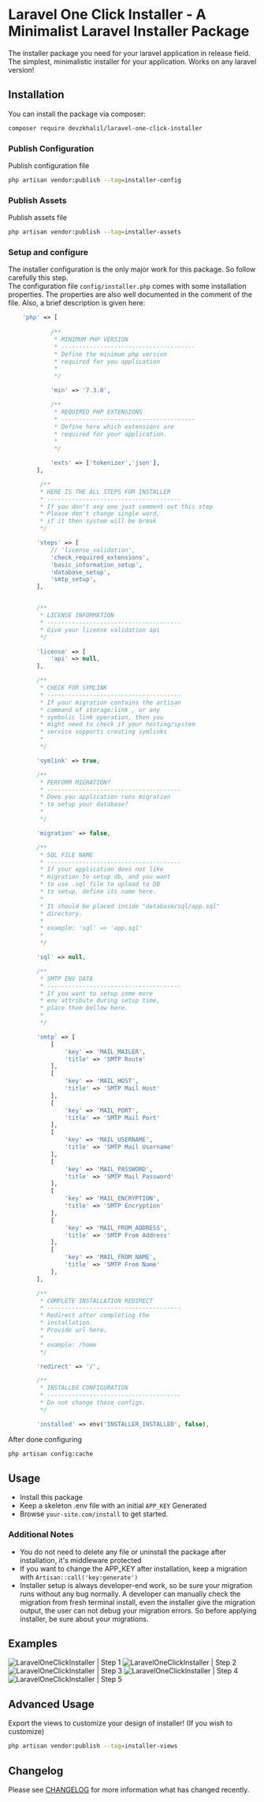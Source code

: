 # Laravel One Click Installer - A Minimalist Laravel Installer Package

The installer package you need for your laravel application in release field. The simplest, minimalistic installer for your application. Works on any laravel version!

## Installation

You can install the package via composer:

``` bash
composer require devzkhalil/laravel-one-click-installer
```

### Publish Configuration

Publish configuration file

```bash
php artisan vendor:publish --tag=installer-config
```

### Publish Assets

Publish assets file

```bash
php artisan vendor:publish --tag=installer-assets
```

### Setup and configure

The installer configuration is the only major work for this package. So follow carefully this step.  
The configuration file ``config/installer.php`` comes with some installation properties. The properties are also well documented in the comment of the file. Also, a brief description is given here:

```php
    'php' => [
        
            /**
             * MINIMUM PHP VERSION
             * --------------------------------------
             * Define the minimum php version 
             * required for you application
             * 
             */

            'min' => '7.3.0',

            /**
             * REQUIRED PHP EXTENSIONS
             * --------------------------------------
             * Define here which extensions are
             * required for your application.
             * 
             */

            'exts' => ['tokenizer','json'],
        ],

         /**
         * HERE IS THE ALL STEPS FOR INSTALLER
         * --------------------------------------
         * If you don't any one just comment out this step
         * Please don't change single word, 
         * if it then system will be break
         */

        'steps' => [
            // 'license_validation',
            'check_required_extensions',
            'basic_information_setup',
            'database_setup',
            'smtp_setup',
        ],


        /**
         * LICENSE INFORMATION
         * --------------------------------------
         * Give your license validation api 
         */

        'license' => [
            'api' => null,
        ],

        /**
         * CHECK FOR SYMLINK
         * --------------------------------------
         * If your migration contains the artisan
         * command of storage:link , or any 
         * symbolic link operation, then you 
         * might need to check if your hosting/system
         * service supports creating symlinks
         * 
         */

        'symlink' => true,

        /**
         * PERFORM MIGRATION?
         * --------------------------------------
         * Does you application runs migration 
         * to setup your database?
         * 
         */

        'migration' => false,

        /**
         * SQL FILE NAME
         * --------------------------------------
         * If your application does not like
         * migration to setup db, and you want
         * to use .sql file to upload to DB
         * to setup, define its name here.
         * 
         * It should be placed inside "database/sql/app.sql"
         * directory.
         * 
         * example: 'sql' => 'app.sql'
         * 
         */

        'sql' => null,

        /**
         * SMTP ENV DATA
         * --------------------------------------
         * If you want to setup some more 
         * env attribute during setup time,
         * place them bellow here.
         * 
         */

        'smtp' => [
            [
                'key' => 'MAIL_MAILER',
                'title' => 'SMTP Route'
            ],
            [
                'key' => 'MAIL_HOST',
                'title' => 'SMTP Mail Host'
            ],
            [
                'key' => 'MAIL_PORT',
                'title' => 'SMTP Mail Port'
            ],
            [
                'key' => 'MAIL_USERNAME',
                'title' => 'SMTP Mail Username'
            ],
            [
                'key' => 'MAIL_PASSWORD',
                'title' => 'SMTP Mail Password'
            ],
            [
                'key' => 'MAIL_ENCRYPTION',
                'title' => 'SMTP Encryption'
            ],
            [
                'key' => 'MAIL_FROM_ADDRESS',
                'title' => 'SMTP From Address'
            ],
            [
                'key' => 'MAIL_FROM_NAME',
                'title' => 'SMTP From Name'
            ],
        ],

        /**
         * COMPLETE INSTALLATION REDIRECT
         * --------------------------------------
         * Redirect after completing the 
         * installation.
         * Provide url here.
         * 
         * example: /home
         */

        'redirect' => '/',

        /**
         * INSTALLER CONFIGURATION 
         * --------------------------------------
         * Do not change these configs.
         */

        'installed' => env('INSTALLER_INSTALLED', false),
```


After done configuring
```bash
php artisan config:cache
```

## Usage

- Install this package
- Keep a skeleton .env file with an initial ``APP_KEY`` Generated
- Browse ``your-site.com/install`` to get started.

### Additional Notes
- You do not need to delete any file or uninstall the package after installation, it's middleware protected
- If you want to change the APP_KEY after installation, keep a migration with ``Artisan::call('key:generate')``
- Installer setup is always developer-end work, so be sure your migration runs without any bug normally. A developer can manually check the migration from fresh terminal install, even the installer give the migration output, the user can not debug your migration errors. So before applying installer, be sure about your migrations.

## Examples 
![LaravelOneClickInstaller | Step 1](examples/step1.png)
![LaravelOneClickInstaller | Step 2](examples/step2.png)
![LaravelOneClickInstaller | Step 3](examples/step3.png)
![LaravelOneClickInstaller | Step 4](examples/step4.png)
![LaravelOneClickInstaller | Step 5](examples/step5.png)

## Advanced Usage

Export the views to customize your design of installer! (If you wish to customize)

```bash
php artisan vendor:publish --tag=installer-views
```

## Changelog

Please see [CHANGELOG](CHANGELOG.md) for more information what has changed recently.
